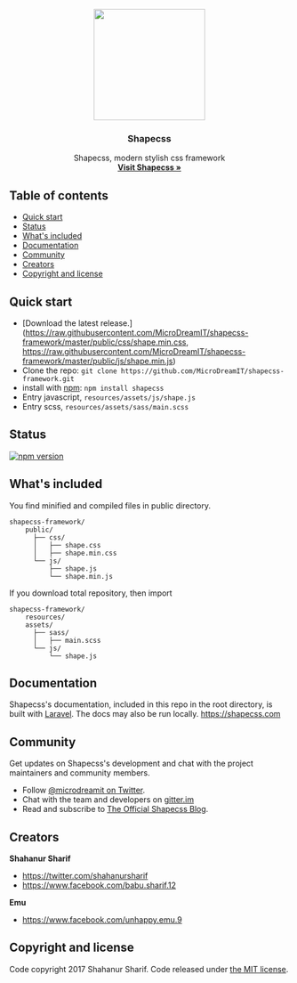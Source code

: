 <p align="center">
<a href="https://shapecss.com">
</a>

<img src="https://www.shapecss.com/images/svg/logo.svg" width="200px">

<h3 align="center">Shapecss</h3>

  <p align="center">
    Shapecss, modern stylish css framework
    <br>
    <a href="https://shapecss.com"><strong>Visit Shapecss &raquo;</strong></a>
  </p>

</p>

## Table of contents

- [Quick start](#quick-start)
- [Status](#status)
- [What's included](#whats-included)
- [Documentation](#documentation)
- [Community](#community)
- [Creators](#creators)
- [Copyright and license](#copyright-and-license)

## Quick start

- [Download the latest release.](https://raw.githubusercontent.com/MicroDreamIT/shapecss-framework/master/public/css/shape.min.css, https://raw.githubusercontent.com/MicroDreamIT/shapecss-framework/master/public/js/shape.min.js)
- Clone the repo: `git clone https://github.com/MicroDreamIT/shapecss-framework.git`
- install with [npm](https://www.npmjs.com): `npm install shapecss`
- Entry javascript, `resources/assets/js/shape.js`
- Entry scss, `resources/assets/sass/main.scss`
## Status

[![npm version](https://img.shields.io/npm/v/bootstrap.svg)](https://www.npmjs.com/package/shapecss)


## What's included

You find minified and compiled files in public directory.

```
shapecss-framework/
    public/
      ├── css/
      │   ├── shape.css
      │   ├── shape.min.css
      └── js/
          ├── shape.js
          └── shape.min.js
```
If you download total repository, then import

```
shapecss-framework/
    resources/
    assets/
      ├── sass/
      │   ├── main.scss
      └── js/
          └── shape.js
```

## Documentation

Shapecss's documentation, included in this repo in the root directory, is built with [Laravel](https://laravel.com). The docs may also be run locally. <https://shapecss.com>

## Community

Get updates on Shapecss's development and chat with the project maintainers and community members.

- Follow [@microdreamit on Twitter](https://twitter.com/MicroDreamIT).
- Chat with the team and developers on [gitter.im](https://gitter.im/shapecss/shapecss)
- Read and subscribe to [The Official Shapecss Blog](https://blog.shapecss.com).

## Creators

**Shahanur Sharif**

- <https://twitter.com/shahanursharif>
- <https://www.facebook.com/babu.sharif.12>

**Emu**

- <https://www.facebook.com/unhappy.emu.9>


## Copyright and license

Code copyright 2017 Shahanur Sharif. Code released under [the MIT license](https://github.com/MicroDreamIT/shapecss-framework/blob/master/LICENSE).
